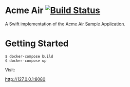 # Acme Air [![Build Status](https://travis.ibm.com/IBM-Swift/acmeair.svg?token=ePBWPJTgR2KYCeTsit1a&branch=master)](https://travis.ibm.com/IBM-Swift/acmeair)


A Swift implementation of the [Acme Air Sample Application](https://github.com/acmeair/acmeair-nodejs).

# Getting Started

```
$ docker-compose build 
$ docker-compose up
```

Visit:

http://127.0.0.1:8080